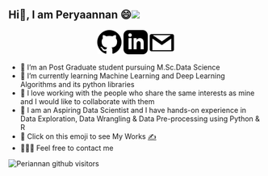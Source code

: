 <h2> Hi👋, I am Peryaannan 😄<img src="https://media.giphy.com/media/26u4cqVR8dsmedTJ6/giphy.gif" width="50"></h2>

<p align="center">
	<a href="https://github.com/ramperiannan"><img src="imgs/github.svg" alt="GitHub"></a>
	<a href="https://www.linkedin.com/in/peryaannan-arulkumar-15a17a167/"><img src="imgs/linkedin.svg" alt="LinkedIn"></a>
	<a href="https://mail.google.com/mail/u/0/?fs=1&to=periannanram@gmail.com.com&su=SUBJECT&body=BODY&tf=cm"><img src="imgs/gmails.svg" alt="Gmail"></a>
</p>

- 🔭 I’m an Post Graduate student pursuing M.Sc.Data Science
- 🌱 I’m currently learning Machine Learning and Deep Learning Algorithms and its python libraries 
- 👯 I love working with the people who share the same interests as mine and I would like to collaborate with them 
- 💬 I am an Aspiring Data Scientist and I have hands-on experience in Data Exploration, Data Wrangling & Data Pre-processing using Python & R 
- 💭 Click on this emoji to see My Works <a href="https://github.com/ramperiannan?tab=repositories">✍️</a>
- 🧑‍🤝‍🧑 Feel free to contact me 

<p>
    <img class="center" alt="Periannan github visitors" src="https://visitor-badge.laobi.icu/badge?page_id=ramperiannan.ramperiannan"/>
</p>
<!--
**ramperiannan/ramperiannan** is a ✨ _special_ ✨ repository because its `README.md` (this file) appears on your GitHub profile.


